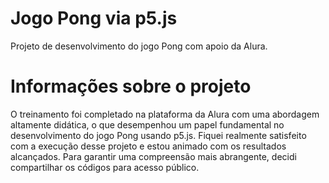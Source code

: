 # Jogo Pong via p5.js

Projeto de desenvolvimento do jogo Pong com apoio da Alura.

# Informações sobre o projeto

O treinamento foi completado na plataforma da Alura com uma abordagem altamente didática, o que desempenhou um papel fundamental no desenvolvimento do jogo Pong usando p5.js. Fiquei realmente satisfeito com a execução desse projeto e estou animado com os resultados alcançados. Para garantir uma compreensão mais abrangente, decidi compartilhar os códigos para acesso público.
